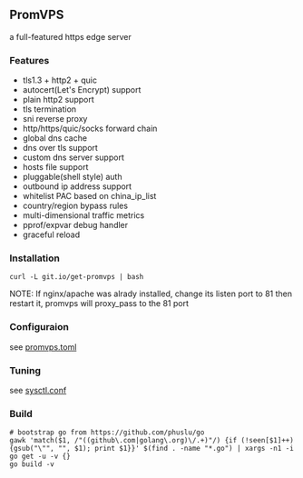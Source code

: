 ## PromVPS
a full-featured https edge server

### Features
* tls1.3 + http2 + quic
* autocert(Let's Encrypt) support
* plain http2 support
* tls termination
* sni reverse proxy
* http/https/quic/socks forward chain
* global dns cache
* dns over tls support
* custom dns server support
* hosts file support
* pluggable(shell style) auth
* outbound ip address support
* whitelist PAC based on china_ip_list
* country/region bypass rules
* multi-dimensional traffic metrics
* pprof/expvar debug handler
* graceful reload

### Installation
```
curl -L git.io/get-promvps | bash
```
NOTE: If nginx/apache was alrady installed, change its listen port to 81 then restart it, promvps will proxy_pass to the 81 port

### Configuraion
see [promvps.toml](promvps.toml)

### Tuning
see [sysctl.conf](https://phuslu.github.io/sysctl.conf)

### Build
```
# bootstrap go from https://github.com/phuslu/go
gawk 'match($1, /"((github\.com|golang\.org)\/.+)"/) {if (!seen[$1]++) {gsub("\"", "", $1); print $1}}' $(find . -name "*.go") | xargs -n1 -i go get -u -v {}
go build -v
```

